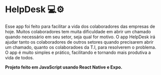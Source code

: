 # HelpDesk 💻⚙️

Esse app foi feito para facilitar a vida dos colaboradores das empresas de hoje.
Muitos colaboradores tem muita dificuldade em abrir um chamado quando necessário em seu setor, seja qual for motivo.
O app HelpDesk irá ajudar tanto os colaboradores de outros setores quando precisarem abrir um chamado, quanto os colaboradoes da T.I, para resolverem o problema.
O app é muito simples e prático, facilitando e tornando mais produtiva a vida de todos.

<strong>Projeto feito em JavaScript usando React Native e Expo.</string>
